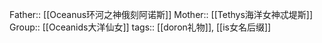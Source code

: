 Father:: [[Oceanus环河之神俄刻阿诺斯]]
Mother:: [[Tethys海洋女神忒堤斯]]
Group:: [[Oceanids大洋仙女]]
tags:: [[doron礼物]], [[is女名后缀]]
